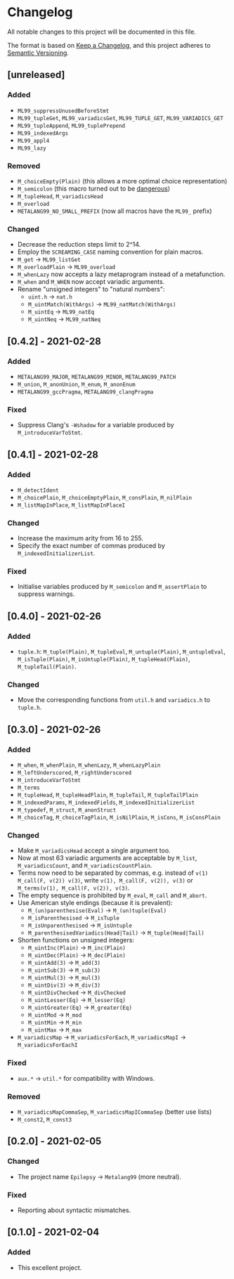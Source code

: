 # Changelog

All notable changes to this project will be documented in this file.

The format is based on [Keep a Changelog](https://keepachangelog.com/en/1.0.0/), 
and this project adheres to [Semantic Versioning](https://semver.org/spec/v2.0.0.html).

## [unreleased]

### Added

 - `ML99_suppressUnusedBeforeStmt`
 - `ML99_tupleGet`, `ML99_variadicsGet`, `ML99_TUPLE_GET`, `ML99_VARIADICS_GET`
 - `ML99_tupleAppend`, `ML99_tuplePrepend`
 - `ML99_indexedArgs`
 - `ML99_appl4`
 - `ML99_lazy`

### Removed

 - `M_choiceEmpty(Plain)` (this allows a more optimal choice representation)
 - `M_semicolon` (this macro turned out to be [dangerous](https://github.com/Hirrolot/metalang99/commit/f17f06adf1a747a8897bbc90c598b2be21c945c8))
 - `M_tupleHead`, `M_variadicsHead`
 - `M_overload`
 - `METALANG99_NO_SMALL_PREFIX` (now all macros have the `ML99_` prefix)

### Changed

 - Decrease the reduction steps limit to 2^14.
 - Employ the `SCREAMING_CASE` naming convention for plain macros.
 - `M_get` -> `ML99_listGet`
 - `M_overloadPlain` -> `ML99_overload`
 - `M_whenLazy` now accepts a lazy metaprogram instead of a metafunction.
 - `M_when` and `M_WHEN` now accept variadic arguments.
 - Rename "unsigned integers" to "natural numbers":
   - `uint.h` -> `nat.h`
   - `M_uintMatch(WithArgs)` -> `ML99_natMatch(WithArgs)`
   - `M_uintEq` -> `ML99_natEq`
   - `M_uintNeq` -> `ML99_natNeq`

## [0.4.2] - 2021-02-28

### Added

 - `METALANG99_MAJOR`, `METALANG99_MINOR`, `METALANG99_PATCH`
 - `M_union`, `M_anonUnion`, `M_enum`, `M_anonEnum`
 - `METALANG99_gccPragma`, `METALANG99_clangPragma`

### Fixed

 - Suppress Clang's `-Wshadow` for a variable produced by `M_introduceVarToStmt`.

## [0.4.1] - 2021-02-28

### Added

 - `M_detectIdent`
 - `M_choicePlain`, `M_choiceEmptyPlain`, `M_consPlain`, `M_nilPlain`
 - `M_listMapInPlace`, `M_listMapInPlaceI`

### Changed

 - Increase the maximum arity from 16 to 255.
 - Specify the exact number of commas produced by `M_indexedInitializerList`.

### Fixed

 - Initialise variables produced by `M_semicolon` and `M_assertPlain` to suppress warnings.

## [0.4.0] - 2021-02-26

### Added

 - `tuple.h`: `M_tuple(Plain)`, `M_tupleEval`, `M_untuple(Plain)`, `M_untupleEval`, `M_isTuple(Plain)`, `M_isUntuple(Plain)`, `M_tupleHead(Plain)`, `M_tupleTail(Plain)`.

### Changed

 - Move the corresponding functions from `util.h` and `variadics.h` to `tuple.h`.

## [0.3.0] - 2021-02-26

### Added

 - `M_when`, `M_whenPlain`, `M_whenLazy`, `M_whenLazyPlain`
 - `M_leftUnderscored`, `M_rightUnderscored`
 - `M_introduceVarToStmt`
 - `M_terms`
 - `M_tupleHead`, `M_tupleHeadPlain`, `M_tupleTail`, `M_tupleTailPlain`
 - `M_indexedParams`, `M_indexedFields`, `M_indexedInitializerList`
 - `M_typedef`, `M_struct`, `M_anonStruct`
 - `M_choiceTag`, `M_choiceTagPlain`, `M_isNilPlain`, `M_isCons`, `M_isConsPlain`

### Changed

 - Make `M_variadicsHead` accept a single argument too.
 - Now at most 63 variadic arguments are acceptable by `M_list`, `M_variadicsCount`, and `M_variadicsCountPlain`.
 - Terms now need to be separated by commas, e.g. instead of `v(1) M_call(F, v(2)) v(3)`, write `v(1), M_call(F, v(2)), v(3)` or `M_terms(v(1), M_call(F, v(2)), v(3)`.
 - The empty sequence is prohibited by `M_eval`, `M_call` and `M_abort`.
 - Use American style endings (because it is prevalent):
   - `M_(un)parenthesise(Eval)` -> `M_(un)tuple(Eval)`
   - `M_isParenthesised` -> `M_isTuple`
   - `M_isUnparenthesised` -> `M_isUntuple`
   - `M_parenthesisedVariadics(Head|Tail)` -> `M_tuple(Head|Tail)`
 - Shorten functions on unsigned integers:
   - `M_uintInc(Plain)` -> `M_inc(Plain)`
   - `M_uintDec(Plain)` -> `M_dec(Plain)`
   - `M_uintAdd(3)` -> `M_add(3)`
   - `M_uintSub(3)` -> `M_sub(3)`
   - `M_uintMul(3)` -> `M_mul(3)`
   - `M_uintDiv(3)` -> `M_div(3)`
   - `M_uintDivChecked` -> `M_divChecked`
   - `M_uintLesser(Eq)` -> `M_lesser(Eq)`
   - `M_uintGreater(Eq)` -> `M_greater(Eq)`
   - `M_uintMod` -> `M_mod`
   - `M_uintMin` -> `M_min`
   - `M_uintMax` -> `M_max`
 - `M_variadicsMap` -> `M_variadicsForEach`, `M_variadicsMapI` -> `M_variadicsForEachI`

### Fixed

 - `aux.*` -> `util.*` for compatibility with Windows.

### Removed

 - `M_variadicsMapCommaSep`, `M_variadicsMapICommaSep` (better use lists)
 - `M_const2`, `M_const3`

## [0.2.0] - 2021-02-05

### Changed

 - The project name `Epilepsy` -> `Metalang99` (more neutral).

### Fixed

 - Reporting about syntactic mismatches.

## [0.1.0] - 2021-02-04

### Added

 - This excellent project.

